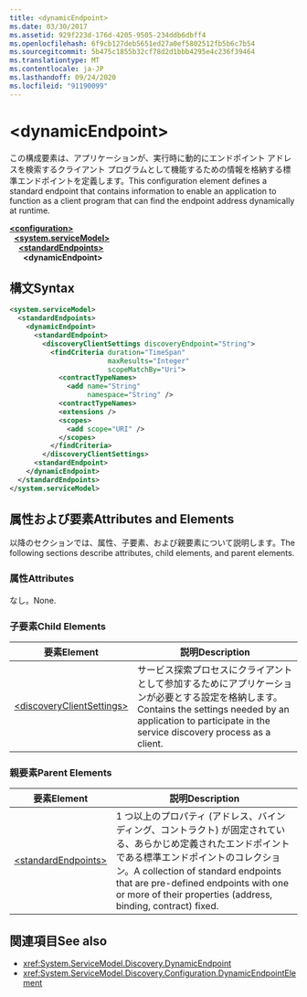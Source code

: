 ```yaml
---
title: <dynamicEndpoint>
ms.date: 03/30/2017
ms.assetid: 929f223d-176d-4205-9505-234ddb6dbff4
ms.openlocfilehash: 6f9cb127deb5651ed27a0ef5802512fb5b6c7b54
ms.sourcegitcommit: 5b475c1855b32cf78d2d1bbb4295e4c236f39464
ms.translationtype: MT
ms.contentlocale: ja-JP
ms.lasthandoff: 09/24/2020
ms.locfileid: "91190099"
---
```

# \<dynamicEndpoint>

<span data-ttu-id="220b2-101">この構成要素は、アプリケーションが、実行時に動的にエンドポイント アドレスを検索するクライアント プログラムとして機能するための情報を格納する標準エンドポイントを定義します。</span><span class="sxs-lookup"><span data-stu-id="220b2-101">This configuration element defines a standard endpoint that contains information to enable an application to function as a client program that can find the endpoint address dynamically at runtime.</span></span>  
  
[**\<configuration>**](../configuration-element.md)\
&nbsp;&nbsp;[**\<system.serviceModel>**](system-servicemodel.md)\
&nbsp;&nbsp;&nbsp;&nbsp;[**\<standardEndpoints>**](standardendpoints.md)\
&nbsp;&nbsp;&nbsp;&nbsp;&nbsp;&nbsp;**\<dynamicEndpoint>**  
  
## <a name="syntax"></a><span data-ttu-id="220b2-102">構文</span><span class="sxs-lookup"><span data-stu-id="220b2-102">Syntax</span></span>  
  
```xml  
<system.serviceModel>
  <standardEndpoints>
    <dynamicEndpoint>
      <standardEndpoint>
        <discoveryClientSettings discoveryEndpoint="String">
          <findCriteria duration="TimeSpan"
                        maxResults="Integer"
                        scopeMatchBy="Uri">
            <contractTypeNames>
              <add name="String"
                   namespace="String" />
            <contractTypeNames>
            <extensions />
            <scopes>
              <add scope="URI" />
            </scopes>
          </findCriteria>
        </discoveryClientSettings>
      <standardEndpoint>
    </dynamicEndpoint>
  </standardEndpoints>
</system.serviceModel>
```  
  
## <a name="attributes-and-elements"></a><span data-ttu-id="220b2-103">属性および要素</span><span class="sxs-lookup"><span data-stu-id="220b2-103">Attributes and Elements</span></span>  

 <span data-ttu-id="220b2-104">以降のセクションでは、属性、子要素、および親要素について説明します。</span><span class="sxs-lookup"><span data-stu-id="220b2-104">The following sections describe attributes, child elements, and parent elements.</span></span>  
  
### <a name="attributes"></a><span data-ttu-id="220b2-105">属性</span><span class="sxs-lookup"><span data-stu-id="220b2-105">Attributes</span></span>  

 <span data-ttu-id="220b2-106">なし。</span><span class="sxs-lookup"><span data-stu-id="220b2-106">None.</span></span>  
  
### <a name="child-elements"></a><span data-ttu-id="220b2-107">子要素</span><span class="sxs-lookup"><span data-stu-id="220b2-107">Child Elements</span></span>  
  
|<span data-ttu-id="220b2-108">要素</span><span class="sxs-lookup"><span data-stu-id="220b2-108">Element</span></span>|<span data-ttu-id="220b2-109">説明</span><span class="sxs-lookup"><span data-stu-id="220b2-109">Description</span></span>|  
|-------------|-----------------|  
|[\<discoveryClientSettings>](discoveryclientsettings.md)|<span data-ttu-id="220b2-110">サービス探索プロセスにクライアントとして参加するためにアプリケーションが必要とする設定を格納します。</span><span class="sxs-lookup"><span data-stu-id="220b2-110">Contains the settings needed by an application to participate in the service discovery process as a client.</span></span>|  
  
### <a name="parent-elements"></a><span data-ttu-id="220b2-111">親要素</span><span class="sxs-lookup"><span data-stu-id="220b2-111">Parent Elements</span></span>  
  
|<span data-ttu-id="220b2-112">要素</span><span class="sxs-lookup"><span data-stu-id="220b2-112">Element</span></span>|<span data-ttu-id="220b2-113">説明</span><span class="sxs-lookup"><span data-stu-id="220b2-113">Description</span></span>|  
|-------------|-----------------|  
|[\<standardEndpoints>](standardendpoints.md)|<span data-ttu-id="220b2-114">1 つ以上のプロパティ (アドレス、バインディング、コントラクト) が固定されている、あらかじめ定義されたエンドポイントである標準エンドポイントのコレクション。</span><span class="sxs-lookup"><span data-stu-id="220b2-114">A collection of standard endpoints that are pre-defined endpoints with one or more of their properties (address, binding, contract) fixed.</span></span>|  
  
## <a name="see-also"></a><span data-ttu-id="220b2-115">関連項目</span><span class="sxs-lookup"><span data-stu-id="220b2-115">See also</span></span>

- <xref:System.ServiceModel.Discovery.DynamicEndpoint>
- <xref:System.ServiceModel.Discovery.Configuration.DynamicEndpointElement>
